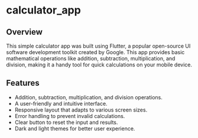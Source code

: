 # calculator_app

## Overview
This simple calculator app was built using Flutter, a popular open-source UI software development toolkit created by Google. This app provides basic mathematical operations like addition, subtraction, multiplication, and division, making it a handy tool for quick calculations on your mobile device.

## Features

- Addition, subtraction, multiplication, and division operations.
- A user-friendly and intuitive interface.
- Responsive layout that adapts to various screen sizes.
- Error handling to prevent invalid calculations.
- Clear button to reset the input and results.
- Dark and light themes for better user experience.
